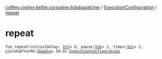 [coffee.cypher.kettle.coroutine.tickdispatcher](../index.md) / [ExecutionConfiguration](index.md) / [repeat](./repeat.md)

# repeat

`fun repeat(initialDelay: `[`Int`](https://kotlinlang.org/api/latest/jvm/stdlib/kotlin/-int/index.html)` = 0, pause: `[`Int`](https://kotlinlang.org/api/latest/jvm/stdlib/kotlin/-int/index.html)` = 1, times: `[`Int`](https://kotlinlang.org/api/latest/jvm/stdlib/kotlin/-int/index.html)` = 1, yieldsAfterMs: `[`Double`](https://kotlinlang.org/api/latest/jvm/stdlib/kotlin/-double/index.html)` = 50.0): `[`ExecutionConfiguration`](index.md)